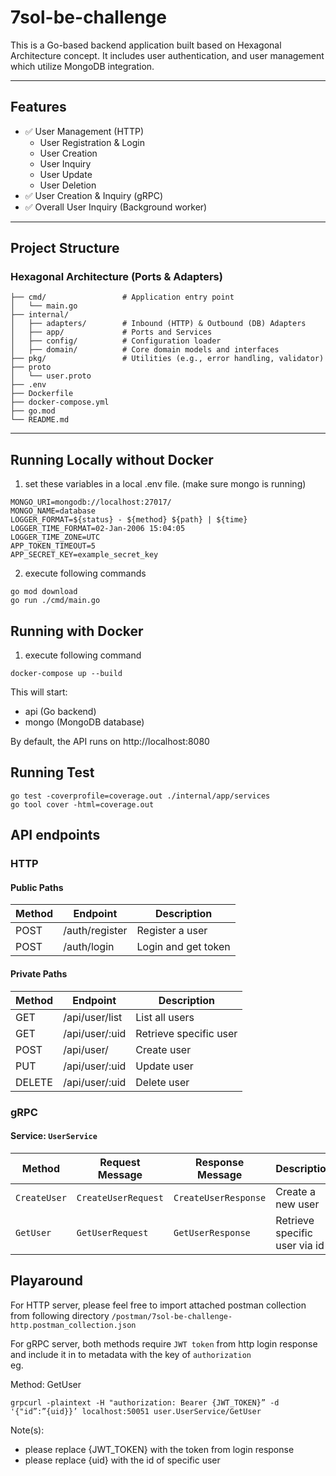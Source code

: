 # 7sol-be-challenge

This is a Go-based backend application built based on Hexagonal Architecture concept. It includes user authentication, and user management which utilize MongoDB integration.

---

## Features
- ✅ User Management (HTTP)
    - User Registration & Login
    - User Creation
    - User Inquiry
    - User Update
    - User Deletion
- ✅ User Creation & Inquiry (gRPC)
- ✅ Overall User Inquiry (Background worker)
---

## Project Structure
### Hexagonal Architecture (Ports & Adapters)
```
├── cmd/                 # Application entry point
│   └── main.go
├── internal/
│   ├── adapters/        # Inbound (HTTP) & Outbound (DB) Adapters
│   ├── app/             # Ports and Services
│   ├── config/          # Configuration loader
│   ├── domain/          # Core domain models and interfaces
├── pkg/                 # Utilities (e.g., error handling, validator)
├── proto
│   └── user.proto
├── .env
├── Dockerfile
├── docker-compose.yml
├── go.mod
└── README.md
```

---

## Running Locally without Docker
1. set these variables in a local .env file. (make sure mongo is running)

```
MONGO_URI=mongodb://localhost:27017/
MONGO_NAME=database
LOGGER_FORMAT=${status} - ${method} ${path} | ${time}
LOGGER_TIME_FORMAT=02-Jan-2006 15:04:05
LOGGER_TIME_ZONE=UTC
APP_TOKEN_TIMEOUT=5
APP_SECRET_KEY=example_secret_key
```

2. execute following commands
```
go mod download
go run ./cmd/main.go
```

## Running with Docker
1. execute following command
```
docker-compose up --build
```
This will start:
- api (Go backend)
- mongo (MongoDB database)

By default, the API runs on http://localhost:8080

## Running Test
```
go test -coverprofile=coverage.out ./internal/app/services
go tool cover -html=coverage.out
```

## API endpoints
### HTTP
#### Public Paths
| Method | Endpoint         | Description         |
|--------|------------------|---------------------|
| POST   | /auth/register | Register a user     |
| POST   | /auth/login    | Login and get token |

#### Private Paths
| Method | Endpoint         | Description         |
|--------|------------------|---------------------|
| GET   | /api/user/list    | List all users |
| GET   | /api/user/:uid    | Retrieve specific user |
| POST   | /api/user/    | Create user |
| PUT   | /api/user/:uid    | Update user |
| DELETE   | /api/user/:uid    | Delete user |

### gRPC
#### Service: `UserService`

| Method       | Request Message       | Response Message       | Description               |
|--------------|-----------------------|------------------------|---------------------------|
| `CreateUser` | `CreateUserRequest`   | `CreateUserResponse`         | Create a new user         |
| `GetUser`  | `GetUserRequest`    | `GetUserResponse`    | Retrieve specific user via id |

## Playaround
For HTTP server, please feel free to import attached postman collection from following directory 
```/postman/7sol-be-challenge-http.postman_collection.json```

For gRPC server, both methods require ```JWT token``` from http login response and include it in to metadata with the key of ```authorization``` 
<br>eg.

Method: GetUser
```
grpcurl -plaintext -H "authorization: Bearer {JWT_TOKEN}” -d '{"id”:”{uid}}’ localhost:50051 user.UserService/GetUser
```
Note(s): 
- please replace {JWT_TOKEN} with the token from login response
- please replace {uid} with the id of specific user